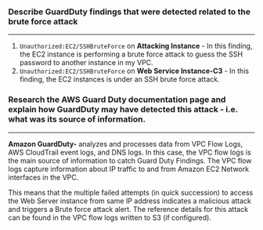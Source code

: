### Describe GuardDuty findings that were detected related to the brute force attack
___

1. ``Unauthorized:EC2/SSHBruteForce`` on **Attacking Instance** - In this finding, the EC2 instance is performing a brute force attack to guess the SSH password  to another instance in my VPC.
2. ``Unauthorized:EC2/SSHBruteForce`` on **Web Service Instance-C3** - In this finding, the EC2 instances is under an SSH brute force attack.

### Research the AWS Guard Duty documentation page and explain how GuardDuty may have detected this attack - i.e. what was its source of information.
___

**Amazon GuardDuty-** analyzes and processes data from VPC Flow Logs, AWS CloudTrail event logs, and DNS logs. 
In this case, the VPC flow logs is the main source of information to catch Guard Duty Findings. The VPC flow logs capture information about IP traffic to and from Amazon EC2 Network interfaces in the VPC. 

This means that the multiple failed attempts (in quick succession) to access the Web Server instance from same IP address indicates a malicious attack and triggers a Brute force attack alert. The reference details for this attack can be found in the VPC flow logs written to S3 (if configured).


